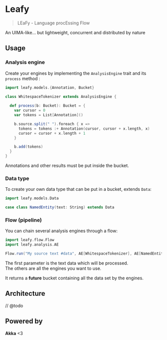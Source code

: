 # Leafy
> LEaFy - Language procEssing Flow

An UIMA-like... but lightweight, concurrent and distributed by nature

## Usage

### Analysis engine

Create your engines by implementing the `AnalysisEngine` trait and its `process` method : 

```scala
import leafy.models.{Annotation, Bucket}

class WhitespaceTokenizer extends AnalysisEngine {
  
  def process(b: Bucket): Bucket = {
    var cursor = 0
    var tokens = List[Annotation]()

    b.source.split(" ").foreach { x =>
      tokens = tokens :+ Annotation(cursor, cursor + x.length, x)
      cursor = cursor + x.length + 1
    }

    b.add(tokens)
  }
}
```

Annotations and other results must be put inside the bucket.  

### Data type

To create your own data type that can be put in a bucket, extends `Data`:  

```scala
import leafy.models.Data

case class NamedEntity(text: String) extends Data
```

### Flow (pipeline)

You can chain several analysis engines through a flow: 

```scala
import leafy.flow.Flow
import leafy.analysis.AE

Flow.run("My source text #data", AE[WhitespaceTokenizer], AE[NamedEntityRecognition], ...)
```

The first parameter is the text data which will be processed.  
The others are all the engines you want to use.  

It returns a **future** bucket containing all the data set by the engines.

## Architecture

// @todo

## Powered by

**Akka** <3
